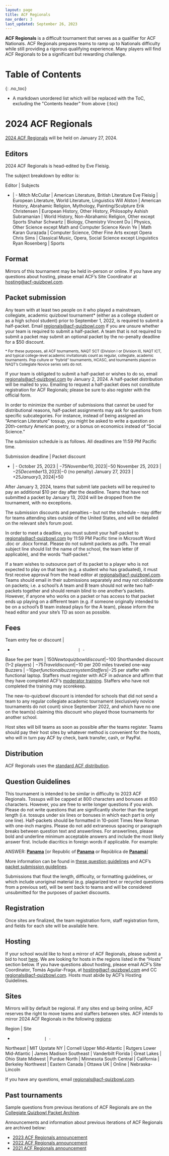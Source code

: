 ```yaml
---
layout: page
title: ACF Regionals
nav_order: 3
last_updated: September 26, 2023
---
```


**ACF Regionals** is a difficult tournament that serves as a qualifier for ACF Nationals. ACF Regionals prepares teams to ramp up to Nationals difficulty while still providing a rigorous qualifying experience. Many players will find ACF Regionals to be a significant but rewarding challenge.

# Table of Contents
{: .no_toc}
* A markdown unordered list which will be replaced with the ToC, excluding the "Contents header" from above
{:toc}

# 2024 ACF Regionals
[2024 ACF Regionals](https://hsquizbowl.org/forums/viewtopic.php?t=27226) will be held on January 27, 2024.

## Editors
2024 ACF Regionals is head-edited by Eve Fleisig.

The subject breakdown by editor is:

Editor | Subjects
- | -
Mitch McCullar | American Literature, British Literature
Eve Fleisig | European Literature, World Literature, Linguistics
Will Alston | American History, Abrahamic Religion, Mythology, Painting/Sculpture
Erik Christensen | European History, Other History, Philosophy
Ashish Subramanian | World History, Non-Abrahamic Religion, Other except Sports
Shahar Schwartz | Biology, Chemistry
Vincent Du | Physics, Other Science except Math and Computer Science
Kevin Ye | Math
Karan Gurazada | Computer Science, Other Fine Arts except Opera
Chris Sims | Classical Music, Opera, Social Science except Linguistics
Ryan Rosenberg | Sports

## Format
Mirrors of this tournament may be held in-person or online. If you have any questions about hosting, please email ACF’s Site Coordinator at [hosting@acf-quizbowl.com](mailto:hosting@acf-quizbowl.com).

## Packet submission
Any team with at least two people on it who played a mainstream, collegiate, academic quizbowl tournament\* (either as a college student or as a high school student) prior to September 1, 2022, is required to submit a half-packet. Email [regionals@acf-quizbowl.com](mailto:regionals@acf-quizbowl.com) if you are unsure whether your team is required to submit a half-packet. A team that is not required to submit a packet may submit an optional packet by the no-penalty deadline for a $50 discount.

<small>\* For these purposes, all ACF tournaments, NAQT SCT (Division I or Division II), NAQT ICT, and typical college-level academic invitationals count as regular, collegiate, academic tournaments. Pop culture or “hybrid” tournaments, HCASC, and tournaments played on NAQT’s Collegiate Novice series sets do not.</small>

If your team is obligated to submit a half-packet or wishes to do so, email [regionals@acf-quizbowl.com](mailto:regionals@acf-quizbowl.com) by January 2, 2024. A half-packet distribution will be mailed to you. Emailing to request a half-packet does not constitute registration for ACF Regionals; please be sure to also register with the official form.

In order to minimize the number of submissions that cannot be used for distributional reasons, half-packet assignments may ask for questions from specific subcategories. For instance, instead of being assigned an “American Literature” tossup, you might be asked to write a question on 20th-century American poetry, or a bonus on economics instead of “Social Science.”

The submission schedule is as follows. All deadlines are 11:59 PM Pacific time.

Submission deadline | Packet discount
- | -
October 25, 2023  | −$75
November 10, 2023 | −$50
November 25, 2023 | −$25
December 13, 2023 | −$0 (no penalty)
January 27, 2023 | +$25
January 3, 2024 | +$50

After January 3, 2024, teams that submit late packets will be required to pay an additional $10 per day after the deadline. Teams that have not submitted a packet by January 13, 2024 will be dropped from the tournament, with no exceptions.

The submission discounts and penalties – but not the schedule – may differ for teams attending sites outside of the United States, and will be detailed on the relevant site’s forum post.

In order to meet a deadline, you must submit your half-packet to [regionals@acf-quizbowl.com](regionals@acf-quizbowl.com) by 11:59 PM Pacific time in Microsoft Word .doc or .docx format. Please do not submit packets as pdfs. The email subject line should list the name of the school, the team letter (if applicable), and the words “half-packet.”

If a team wishes to outsource part of its packet to a player who is not expected to play on that team (e.g. a student who has graduated), it must first receive approval from the head editor at [regionals@acf-quizbowl.com](regionals@acf-quizbowl.com). Teams should email in their submissions separately and may not collaborate on packets; i.e. a school’s A team and B team should not write two half-packets together and should remain blind to one another’s packets. However, if anyone who works on a packet or has access to that packet ends up playing on a different team (e.g. if someone originally intended to be on a school’s B team instead plays for the A team), please inform the head editor and your site’s TD as soon as possible.

## Fees

Team entry fee or discount         |
-                                  | -
Base fee per team                  | $150
New to quizbowl discount           | −$100
Shorthanded discount (1–2 players) | −$75
Travel discount                    | −$10 per 200 miles traveled one-way
Buzzers                            | −$10 per functional buzzer system
Staffers                           | −$25 per staffer with functional laptop. Staffers must register with ACF in advance and affirm that they have completed ACF’s [moderator training](/online-moderator-training). Staffers who have not completed the training may scorekeep.

The new-to-quizbowl discount is intended for schools that did not send a team to any regular collegiate academic tournament (exclusively novice tournaments do not count) since September 2022, and which have no one on the team(s) claiming this discount who played those tournaments for another school.

Host sites will bill teams as soon as possible after the teams register. Teams should pay their host sites by whatever method is convenient for the hosts, who will in turn pay ACF by check, bank transfer, cash, or PayPal.

## Distribution
ACF Regionals uses the [standard ACF distribution](/distribution).

## Question Guidelines
This tournament is intended to be similar in difficulty to 2023 ACF Regionals. Tossups will be capped at 800 characters and bonuses at 850 characters. However, you are free to write longer questions if you wish. Please do not write questions that are significantly shorter than the target length (i.e. tossups under six lines or bonuses in which each part is only one line). Half-packets should be formatted in 10-point Times New Roman with one-inch margins. Please do not add extraneous spacing or paragraph breaks between question text and answerlines. For answerlines, please bold and underline minimum acceptable answers and include the most likely answer first. Include diacritics in foreign words if applicable. For example:

ANSWER: **<u>Panama</u>** [or Republic of **<u>Panama</u>** or República de **<u>Panamá</u>**]

More information can be found in [these question guidelines](https://docs.google.com/document/d/1sk3YSjX3uH3_zpo2ncwRuKZZ_LYS0x5vt6sxdtohFso/edit?usp=sharing) and ACF’s [packet submission guidelines](/packet-submission-guidelines).

Submissions that flout the length, difficulty, or formatting guidelines, or which include unoriginal material (e.g. plagiarized text or recycled questions from a previous set), will be sent back to teams and will be considered unsubmitted for the purposes of packet discounts.

## Registration
Once sites are finalized, the team registration form, staff registration form, and fields for each site will be available here.

## Hosting
If your school would like to host a mirror of ACF Regionals, please submit a bid to host [here](https://docs.google.com/forms/d/e/1FAIpQLSd3ArqJ42TG__vCdkzTxvo0rnffROHPcJ9KD8o5Two5KyXMtw/viewform?usp=sf_link). We are looking for hosts in the regions listed in the “Hosts” section below. If you have questions about hosting, please email ACF’s Site Coordinator, Tomás Aguilar-Fraga, at [hosting@acf-quizbowl.com](mailto:hosting@acf-quizbowl.com) and CC [regionals@acf-quizbowl.com](mailto:regionals@acf-quizbowl.com). Hosts must abide by ACF’s Hosting Guidelines.

## Sites
Mirrors will by default be regional. If any sites end up being online, ACF reserves the right to move teams and staffers between sites. ACF intends to mirror 2024 ACF Regionals in the following [regions](/hosting-guidelines#regions-according-to-acf):

Region              | Site
-                   | -   
Northeast           | MIT 
Upstate NY          | Cornell 
Upper Mid-Atlantic  | Rutgers 
Lower Mid-Atlantic  | James Madison 
Southeast           | Vanderbilt 
Florida             | 
Great Lakes         | Ohio State 
Midwest             | Purdue 
North               | Minnesota 
South Central       | 
California          | Berkeley 
Northwest           | 
Eastern Canada      | Ottawa 
UK                  | 
Online              | Nebraska-Lincoln 

If you have any questions, email [regionals@acf-quizbowl.com](mailto:regionals@acf-quizbowl.com).

## Past tournaments
Sample questions from previous iterations of ACF Regionals are on the [Collegiate Quizbowl Packet Archive](http://hsquizbowl.org/db/questionsets/search/?name=ACF+Regionals&col=1&season=&archived=y).

Announcements and information about previous iterations of ACF Regionals are archived below:

* [2023 ACF Regionals announcement](/tournaments/archive/2022/ACF%20Regionals)
* [2022 ACF Regionals announcement](/tournaments/archive/2021/ACF%20Regionals)
* [2021 ACF Regionals announcement](/tournaments/archive/2020/ACF%20Regionals)
